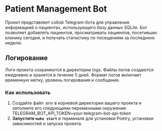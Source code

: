 # Patient Management Bot

Проект представляет собой Telegram-бота для управления информацией о пациентах, использующего базу данных SQLite. Бот позволяет добавлять пациентов, просматривать пациентов, посетивших клинику сегодня, и получать статистику по посещениям за последнюю неделю.

## Логирование
Логи проекта сохраняются в директории logs. Файлы логов создаются ежедневно и хранятся в течение 5 дней. Формат логов включает временную метку, уровень логирования и сообщение.

### Как использовать

1. Создайте файл .env в корневой директории вашего проекта и заполните его следующими переменными окружения:
   TELEGRAM_BOT_API_TOKEN=your-telegram-bot-api-token
2. **Запустите `make start`** в терминале для установки Poetry, установки зависимостей и запуска проекта.


